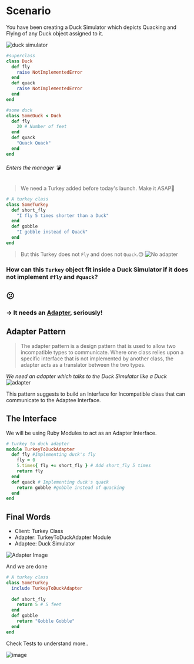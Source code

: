 # Scenario
You have been creating a Duck Simulator which depicts Quacking and Flying of any Duck object assigned to it.

![duck simulator ](http://i.ytimg.com/vi/dZqeBwGE_RQ/hqdefault.jpg)

```ruby
#superclass
class Duck
  def fly
    raise NotImplementedError
  end
  def quack
    raise NotImplementedError
  end
end
```
```ruby
#some duck
class SomeDuck < Duck
  def fly
    20 # Number of feet
  end
  def quack
    "Quack Quack"
  end
end
```
###### Enters the manager :bomb:

> We need a Turkey added before today's launch. Make it ASAP:imp:

```ruby
# A turkey class
class SomeTurkey
  def short_fly
    "I fly 5 times shorter than a Duck"
  end
  def gobble
    "I gobble instead of Quack"
  end
end
```
> But this Turkey does not `Fly` and does not `Quack`.:sweat:
![ No adapter ](http://images.cnitblog.com/blog/325852/201305/04150931-f53abf9450bb47e7ba3bedca5059a9ed.png)

### How can this `Turkey` object fit inside a Duck Simulator if it does not implement `#fly` and `#quack`?
:confused:
---
### -> It needs an [Adapter](https://en.wikipedia.org/wiki/Adapter_pattern), seriously!

## Adapter Pattern

> The adapter pattern is a design pattern that is used to allow two incompatible types to communicate. Where one class relies upon a specific interface that is not implemented by another class, the adapter acts as a translator between the two types.

*We need an adapter which talks to the Duck Simulator like a Duck*
![ adapter ](http://images.cnitblog.com/blog/325852/201305/04150941-43839ca4fa9646c2807c1ce85910ba2c.png)

This pattern suggests to build an Interface for Incompatible class that can communicate to the Adaptee Interface.

The Interface
---
We will be using Ruby Modules to act as an Adapter Interface.

```ruby
# turkey to duck adapter
module TurkeyToDuckAdapter
  def fly #Implementing duck's fly
    fly = 0
    5.times{ fly += short_fly } # Add short_fly 5 times
    return fly
  end
  def quack # Implementing duck's quack
    return gobble #gobble instead of quacking
  end
end
```
Final Words
---
* Client: Turkey Class
* Adapter: TurkeyToDuckAdapter Module
* Adaptee: Duck Simulator

![Adapter Image ](http://www.frederikprijck.net/wp-content/uploads/2013/07/hf-adapter.jpg)

And we are done
```ruby
# A turkey class
class SomeTurkey
  include TurkeyToDuckAdapter
  
  def short_fly
    return 5 # 5 feet
  end
  def gobble
    return "Gobble Gobble"
  end
end
```

Check Tests to understand more..

![ image ](http://image.slidesharecdn.com/designpatternsjoomla-100603035605-phpapp01/95/design-patterns-illustrated-23-1024.jpg?cb=1275584513)